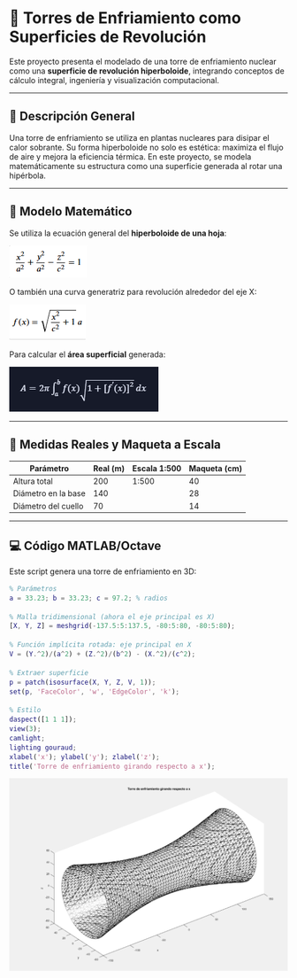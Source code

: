 # 🧊 Torres de Enfriamiento como Superficies de Revolución

Este proyecto presenta el modelado de una torre de enfriamiento nuclear como una **superficie de revolución hiperboloide**, integrando conceptos de cálculo integral, ingeniería y visualización computacional.

---

## 📘 Descripción General

Una torre de enfriamiento se utiliza en plantas nucleares para disipar el calor sobrante. Su forma hiperboloide no solo es estética: maximiza el flujo de aire y mejora la eficiencia térmica. En este proyecto, se modela matemáticamente su estructura como una superficie generada al rotar una hipérbola.

---

## 🧮 Modelo Matemático

Se utiliza la ecuación general del **hiperboloide de una hoja**:




![alt text](image.png)




O también una curva generatriz para revolución alrededor del eje X:




![alt text](image-1.png)




Para calcular el **área superficial** generada:



![alt text](image-2.png)



---

## 📏 Medidas Reales y Maqueta a Escala

| Parámetro              | Real (m) | Escala 1:500 | Maqueta (cm) |
|------------------------|----------|--------------|---------------|
| Altura total           | 200      | 1:500        | 40            |
| Diámetro en la base    | 140      |              | 28            |
| Diámetro del cuello    | 70       |              | 14            |

---

## 💻 Código MATLAB/Octave

Este script genera una torre de enfriamiento en 3D:

```matlab
% Parámetros
a = 33.23; b = 33.23; c = 97.2; % radios

% Malla tridimensional (ahora el eje principal es X)
[X, Y, Z] = meshgrid(-137.5:5:137.5, -80:5:80, -80:5:80);

% Función implícita rotada: eje principal en X
V = (Y.^2)/(a^2) + (Z.^2)/(b^2) - (X.^2)/(c^2);

% Extraer superficie
p = patch(isosurface(X, Y, Z, V, 1));
set(p, 'FaceColor', 'w', 'EdgeColor', 'k');

% Estilo
daspect([1 1 1]);
view(3);
camlight;
lighting gouraud;
xlabel('x'); ylabel('y'); zlabel('z');
title('Torre de enfriamiento girando respecto a x');

```
![alt text](image-3.png)
